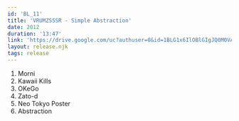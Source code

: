 ```yaml
---
id: 'BL_11'
title: 'VRUMZSSSR - Simple Abstraction'
date: 2012
duration: '13:47'
link: 'https://drive.google.com/uc?authuser=0&id=1BLG1x6IlOBlGIgJQ0M0VAE8TZ2hZcXnp&export=download'
layout: release.njk
tags: release
---
```


01. Morni
02. Kawaii Kills
03. OKeGo
04. Zato-d
05. Neo Tokyo Poster
06. Abstraction